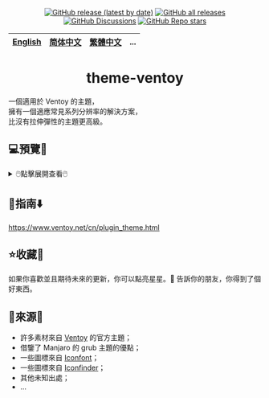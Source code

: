 <div align="center">

[![GitHub release (latest by date)](https://img.shields.io/github/v/release/M-L-P/theme-ventoy)](https://github.com/M-L-P/theme-ventoy/releases/latest)
[![GitHub all releases](https://img.shields.io/github/downloads/M-L-P/theme-ventoy/total)](https://github.com/M-L-P/theme-ventoy/releases)
[![GitHub Discussions](https://img.shields.io/github/discussions/M-L-P/theme-ventoy)](https://github.com/M-L-P/theme-ventoy/discussions)
[![GitHub Repo stars](https://img.shields.io/github/stars/M-L-P/theme-ventoy?style=social)](https://github.com/M-L-P/theme-ventoy/stargazers)

</div>

[English](README.md)|[简体中文](README-自述文件.md)|[繁體中文](README-繁體中文.md)|...
--|--|--|--

<h1 align="center">theme-ventoy</h1>

一個適用於 Ventoy 的主題，<br/>
擁有一個適應常見系列分辨率的解決方案，<br/>
比沒有拉伸彈性的主題更高級。


## 💻️預覽👀

<details>
<summary>🖱️點擊展開查看🖱️</summary>

![image](https://github.com/M-L-P/theme-ventoy/assets/69227436/b9ac2db2-5e1d-4353-9c56-4bf037b7e63e)
</details>

## 🧭指南⬇️

https://www.ventoy.net/cn/plugin_theme.html

## ⭐收藏🌟
如果你喜歡並且期待未來的更新，你可以點亮星星。💫
告訴你的朋友，你得到了個好東西。

## 🎉來源🎊
- 許多素材來自 [Ventoy](https://github.com/ventoy/Ventoy) 的官方主題；
- 借鑒了 Manjaro 的 grub 主題的優點；
- 一些圖標來自 [Iconfont](https://www.iconfont.cn/)；
- 一些圖標來自 [Iconfinder](https://www.iconfinder.com/)；
- 其他未知出處；
- ...
